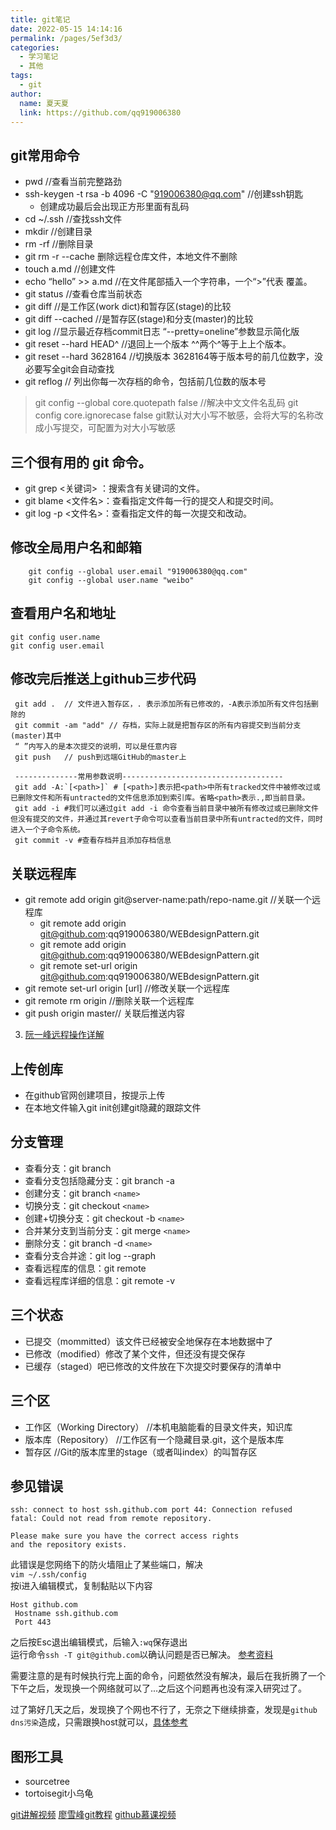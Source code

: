 ```yaml
---
title: git笔记
date: 2022-05-15 14:14:16
permalink: /pages/5ef3d3/
categories: 
  - 学习笔记
  - 其他
tags: 
  - git
author: 
  name: 夏天夏
  link: https://github.com/qq919006380
---
```

## **git常用命令**
- pwd  //查看当前完整路劲
- ssh-keygen -t rsa -b 4096 -C "919006380@qq.com"  //创建ssh钥匙 
  - 创建成功最后会出现正方形里面有乱码
- cd ~/.ssh  //查找ssh文件
- mkdir  //创建目录
- rm -rf //删除目录
- git rm -r --cache 删除远程仓库文件，本地文件不删除
- touch a.md  //创建文件
- echo “hello” >> a.md  //在文件尾部插入一个字符串，一个“>”代表 覆盖。
- git status //查看仓库当前状态
- git diff  //是工作区(work dict)和暂存区(stage)的比较
- git diff --cached //是暂存区(stage)和分支(master)的比较
- git log  //显示最近存档commit日志 “--pretty=oneline”参数显示简化版
- git reset --hard HEAD^ //退回上一个版本 ^^两个^等于上上个版本。
- git reset --hard 3628164 //切换版本 3628164等于版本号的前几位数字，没必要写全git会自动查找
- git reflog // 列出你每一次存档的命令，包括前几位数的版本号
> git config --global core.quotepath false //解决中文文件名乱码
> git config core.ignorecase false   git默认对大小写不敏感，会将大写的名称改成小写提交，可配置为对大小写敏感


## 三个很有用的 git 命令。
- git grep <关键词> ：搜索含有关键词的文件。
- git blame <文件名>：查看指定文件每一行的提交人和提交时间。
- git log -p <文件名>：查看指定文件的每一次提交和改动。

## 修改全局用户名和邮箱
```
    git config --global user.email "919006380@qq.com"
    git config --global user.name "weibo"
```
## 查看用户名和地址
```
git config user.name
git config user.email
```
## 修改完后推送上github三步代码
```shell
 git add .  // 文件进入暂存区，. 表示添加所有已修改的，-A表示添加所有文件包括删除的
 git commit -am "add" // 存档，实际上就是把暂存区的所有内容提交到当前分支(master)其中
 “ ”内写入的是本次提交的说明，可以是任意内容
 git push   // push到远端GitHub的master上
 
 --------------常用参数说明------------------------------------
 git add -A:`[<path>]` # [<path>]表示把<path>中所有tracked文件中被修改过或已删除文件和所有untracted的文件信息添加到索引库。省略<path>表示.,即当前目录。
 git add -i #我们可以通过git add -i 命令查看当前目录中被所有修改过或已删除文件但没有提交的文件，并通过其revert子命令可以查看当前目录中所有untracted的文件，同时进入一个子命令系统。
 git commit -v #查看存档并且添加存档信息
```
## 关联远程库
- git remote add origin git@server-name:path/repo-name.git //关联一个远程库
    - git remote add origin git@github.com:qq919006380/WEBdesignPattern.git
    - git remote add origin git@github.com:qq919006380/WEBdesignPattern.git
    - git remote set-url origin git@github.com:qq919006380/WEBdesignPattern.git
- git remote set-url origin [url] //修改关联一个远程库
- git remote rm origin      //删除关联一个远程库
- git push origin master// 关联后推送内容
3. [阮一峰远程操作详解](http://www.ruanyifeng.com/blog/2014/06/git_remote.html)



## 上传创库
- 在github官网创建项目，按提示上传
- 在本地文件输入git init创建git隐藏的跟踪文件
  

## 分支管理
- 查看分支：git branch
- 查看分支包括隐藏分支：git branch -a
- 创建分支：git branch `<name>`
- 切换分支：git checkout `<name>`
- 创建+切换分支：git checkout -b `<name>`
- 合并某分支到当前分支：git merge `<name>`
- 删除分支：git branch -d `<name>`
- 查看分支合并途：git log --graph
- 查看远程库的信息：git remote
- 查看远程库详细的信息：git remote -v

## 三个状态
- 已提交（mommitted）该文件已经被安全地保存在本地数据中了
- 已修改（modified）修改了某个文件，但还没有提交保存
- 已缓存（staged）吧已修改的文件放在下次提交时要保存的清单中
## 三个区
- 工作区（Working Directory）  //本机电脑能看的目录文件夹，知识库
- 版本库（Repository）  //工作区有一个隐藏目录.git，这个是版本库
- 暂存区 //Git的版本库里的stage（或者叫index）的叫暂存区

## 参见错误
```log
ssh: connect to host ssh.github.com port 44: Connection refused
fatal: Could not read from remote repository.

Please make sure you have the correct access rights
and the repository exists.
```
此错误是您网络下的防火墙阻止了某些端口，解决  
`vim ~/.ssh/config`   
按i进入编辑模式，复制黏贴以下内容
```
Host github.com
 Hostname ssh.github.com
 Port 443
```
之后按Esc退出编辑模式，后输入`:wq`保存退出  
运行命令`ssh -T git@github.com`以确认问题是否已解决。  [参考资料](https://stackoverflow.com/questions/15589682/ssh-connect-to-host-github-com-port-22-connection-timed-out)


需要注意的是有时候执行完上面的命令，问题依然没有解决，最后在我折腾了一个下午之后，发现换一个网络就可以了...之后这个问题再也没有深入研究过了。

过了第好几天之后，发现换了个网也不行了，无奈之下继续排查，发现是`github dns污染`造成，只需跟换host就可以，[具体参考](https://github.com/521xueweihan/GitHub520)



## 图形工具
- sourcetree
- tortoisegit小乌龟


[git讲解视频](https://jirengu.com/app/watch/382/1?vsum=1)
[廖雪峰git教程](https://www.liaoxuefeng.com/wiki/0013739516305929606dd18361248578c67b8067c8c017b000)
[github慕课视频](https://www.imooc.com/learn/390)